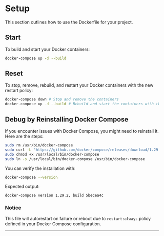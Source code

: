 # Setup

This section outlines how to use the Dockerfile for your project.

## Start

To build and start your Docker containers:

```bash
docker-compose up -d --build
```

## Reset

To stop, remove, rebuild, and restart your Docker containers with the new restart policy:

```bash
docker-compose down # Stop and remove the containers
docker-compose up -d --build # Rebuild and start the containers with the new restart policy
```

## Debug by Reinstalling Docker Compose

If you encounter issues with Docker Compose, you might need to reinstall it. Here are the steps:

```bash
sudo rm /usr/bin/docker-compose
sudo curl -L "https://github.com/docker/compose/releases/download/1.29.2/docker-compose-$(uname -s)-$(uname -m)" -o /usr/local/bin/docker-compose
sudo chmod +x /usr/local/bin/docker-compose
sudo ln -s /usr/local/bin/docker-compose /usr/bin/docker-compose
```

You can verify the installation with:

```bash
docker-compose --version
```

Expected output:

```
docker-compose version 1.29.2, build 5becea4c
```

### Notice

This file will autorestart on failure or reboot due to `restart:always` policy defined in your Docker Compose configuration.

-----
